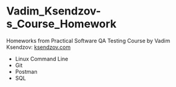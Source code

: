 # Vadim_Ksendzov-s_Course_Homework

Homeworks from Practical Software QA Testing Course by Vadim Ksendzov: [ksendzov.com](https://ksendzov.com/ "ksendzov.com")

- Linux Command Line
- Git
- Postman
- SQL